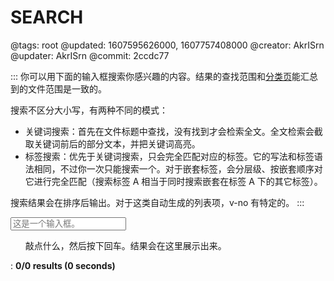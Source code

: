# SEARCH

@tags: root
@updated: 1607595626000, 1607757408000
@creator: AkrISrn
@updater: AkrISrn
@commit: 2ccdc77

:::
你可以用下面的输入框搜索你感兴趣的内容。结果的查找范围和[分类页](/categories.md "#")能汇总到的文件范围是一致的。

搜索不区分大小写，有两种不同的模式：

- 关键词搜索：首先在文件标题中查找，没有找到才会检索全文。全文检索会截取关键词前后的部分文本，并把关键词高亮。
- 标签搜索：优先于关键词搜索，只会完全匹配对应的标签。它的写法和标签语法相同，不过你一次只能搜索一个。对于嵌套标签，会分层级、按嵌套顺序对它进行完全匹配（搜索标签 A 相当于同时搜索嵌套在标签 A 下的其它标签）。

搜索结果会在排序后输出。对于这类自动生成的列表项，v-no 有特定的[](/docs/sort-list.md "#")。
:::

<input id="search-input" placeholder="这是一个输入框。"/>

<ul id="result">敲点什么，然后按下回车。结果会在这里展示出来。</ul>

: **<span id="search-count">0/0</span> results (<span id="search-time">0</span> seconds)**
